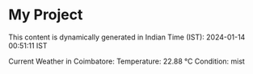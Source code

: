 # My Project

This content is dynamically generated in Indian Time (IST): 2024-01-14 00:51:11 IST


Current Weather in Coimbatore:
Temperature: 22.88 °C
Condition: mist
